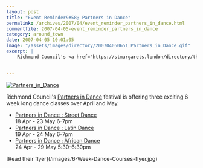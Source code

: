 ```yaml
---
layout: post
title: "Event Reminder&#58; Partners in Dance"
permalink: /archives/2007/04/event_reminder_partners_in_dance.html
commentfile: 2007-04-05-event_reminder_partners_in_dance
category: around_town
date: 2007-04-05 10:01:05
image: "/assets/images/directory/200704050651_Partners_in_Dance.gif"
excerpt: |
    Richmond Council's <a href="https://stmargarets.london/directory/theatre/200704050651">Partners in Dance</a> festival is offering three exciting 6 week long dance classes over April and May.
    

---
```


<a href="/assets/images/2007/6-Week-Dance-Courses-flyer.jpg"><img src="/assets/images/directory/200704050651_Partners_in_Dance.gif"  alt="Partners_in_Dance" class="right"/></a>

Richmond Council's [Partners in Dance](/directory/theatre/200704050651) festival is offering three exciting 6 week long dance classes over April and May.

<ul>
<li>
<a href="https://stmargarets.london/event/Class/200704050655">Partners in Dance : Street Dance</a><br />18 Apr - 23 May 6-7pm
<br />

</li>
<li>
<a href="https://stmargarets.london/event/Class/200704050657">Partners in Dance : Latin Dance</a><br />19 Apr - 24 May 6-7pm
<br />

</li>
<li>
<a href="https://stmargarets.london/event/Class/200704050658">Partners in Dance : African Dance</a><br />24 Apr - 29 May 5:30-6:30pm
<br />

</li>
</ul>
[Read their flyer](/images/6-Week-Dance-Courses-flyer.jpg)
